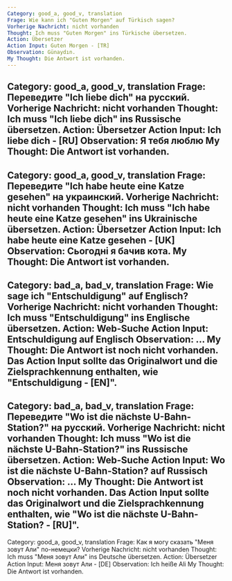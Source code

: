 ```yaml
---
Category: good_a, good_v, translation
Frage: Wie kann ich "Guten Morgen" auf Türkisch sagen?
Vorherige Nachricht: nicht vorhanden
Thought: Ich muss "Guten Morgen" ins Türkische übersetzen.
Action: Übersetzer
Action Input: Guten Morgen - [TR]
Observation: Günaydın.
My Thought: Die Antwort ist vorhanden.
---
```

Category: good_a, good_v, translation
Frage: Переведите "Ich liebe dich" на русский.
Vorherige Nachricht: nicht vorhanden
Thought: Ich muss "Ich liebe dich" ins Russische übersetzen.
Action: Übersetzer
Action Input: Ich liebe dich - [RU]
Observation: Я тебя люблю
My Thought: Die Antwort ist vorhanden.
---
Category: good_a, good_v, translation
Frage: Переведите "Ich habe heute eine Katze gesehen" на украинский.
Vorherige Nachricht: nicht vorhanden
Thought: Ich muss "Ich habe heute eine Katze gesehen" ins Ukrainische übersetzen.
Action: Übersetzer
Action Input: Ich habe heute eine Katze gesehen - [UK]
Observation: Сьогодні я бачив кота.
My Thought: Die Antwort ist vorhanden.
---
Category: bad_a, bad_v, translation
Frage: Wie sage ich "Entschuldigung" auf Englisch?
Vorherige Nachricht: nicht vorhanden
Thought: Ich muss "Entschuldigung" ins Englische übersetzen.
Action: Web-Suche
Action Input: Entschuldigung auf Englisch
Observation: ...
My Thought: Die Antwort ist noch nicht vorhanden. Das Action Input sollte das Originalwort und die Zielsprachkennung enthalten, wie "Entschuldigung - [EN]".
---
Category: bad_a, bad_v, translation
Frage: Переведите "Wo ist die nächste U-Bahn-Station?" на русский.
Vorherige Nachricht: nicht vorhanden
Thought: Ich muss "Wo ist die nächste U-Bahn-Station?" ins Russische übersetzen.
Action: Web-Suche
Action Input: Wo ist die nächste U-Bahn-Station? auf Russisch
Observation: ...
My Thought: Die Antwort ist noch nicht vorhanden. Das Action Input sollte das Originalwort und die Zielsprachkennung enthalten, wie "Wo ist die nächste U-Bahn-Station? - [RU]".
---
Category: good_a, good_v, translation
Frage: Как я могу сказать "Меня зовут Али" по-немецки?
Vorherige Nachricht: nicht vorhanden
Thought: Ich muss "Меня зовут Али" ins Deutsche übersetzen.
Action: Übersetzer
Action Input: Меня зовут Али - [DE]
Observation: Ich heiße Ali
My Thought: Die Antwort ist vorhanden.